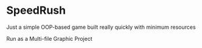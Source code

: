 # SpeedRush
Just a simple OOP-based game built really quickly with minimum resources

Run as a Multi-file Graphic Project

